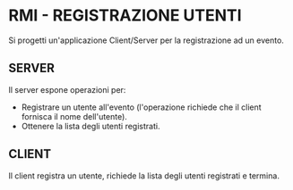 # RMI - REGISTRAZIONE UTENTI

Si progetti un'applicazione Client/Server per la registrazione ad un evento.

## SERVER

Il server espone operazioni per:
* Registrare un utente all'evento (l'operazione richiede che il client fornisca il nome dell'utente).
* Ottenere la lista degli utenti registrati.

## CLIENT

Il client registra un utente, richiede la lista degli utenti registrati e termina.